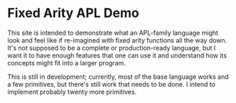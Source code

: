 # Fixed Arity APL Demo

This site is intended to demonstrate what an APL-family language might look and feel like if re-imagined with fixed arity functions all the way down. It's not supposed to be a complete or production-ready language, but I want it to have enough features that one can use it and understand how its concepts might fit into a larger program.

This is still in development; currently, most of the base language works and a few primitives, but there's still work that needs to be done. I intend to implement probably twenty more primitives.
